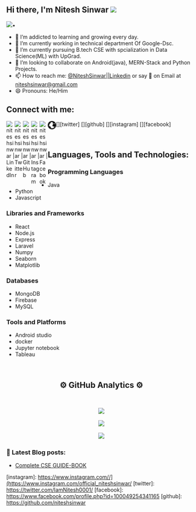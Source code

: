 ## Hi there, I'm Nitesh Sinwar <img src="https://media.giphy.com/media/hvRJCLFzcasrR4ia7z/giphy.gif" width="25px">

![](https://komarev.com/ghpvc/?username=niteshsinwar&color=blue)•

- 🌱 I’m addicted to learning and growing every day.
- 🔭 I’m currently working  in technical department Of Google-Dsc.
- 🌱 I’m currently pursuing B.tech CSE with spcialization in Data Science(ML) with UpGrad.
- 👯 I’m looking to collaborate on Android(java), MERN-Stack and Python Projects.
- 📫 How to reach me: [@NiteshSinwar||Linkedin][linkedin] or say 👋 on Email at [niteshsinwar@gmail.com](mailto:niteshsinwar@gmail.com)
- 😄 Pronouns: He/Him

## Connect with me:

[<img align="left" alt="niteshsinwar | LinkedIn" width="22px" src="https://cdn.jsdelivr.net/npm/simple-icons@v3/icons/linkedin.svg" />][linkedin]
[<img align="left" alt="niteshsinwar | Twitter" width="22px" src="https://cdn.jsdelivr.net/npm/simple-icons@v3/icons/twitter.svg" />][twitter]
[<img align="left" alt="niteshsinwar | GitHub" width="22px" src="https://cdn.jsdelivr.net/npm/simple-icons@v3/icons/github.svg" />][github]
[<img align="left" alt="niteshsinwar | Instagram" width="22px" src="https://cdn.jsdelivr.net/npm/simple-icons@v3/icons/instagram.svg" />][instagram]
[<img align="left" alt="niteshsinwar | Facebook" width="22px" src="https://cdn.jsdelivr.net/npm/simple-icons@v3/icons/facebook.svg" />][facebook]
[<img align="left" alt="niteshsinwar | XDA Developers" width="22px" src="https://raw.githubusercontent.com/iconic/open-iconic/master/svg/globe.svg" />][website]

<br />

## Languages, Tools and Technologies:

### Programming Languages
- Java
- Python
- Javascript

### Libraries and Frameworks
- React
- Node.js
- Express
- Laravel
- Numpy
- Seaborn
- Matplotlib

### Databases
- MongoDB
- Firebase
- MySQL

### Tools and Platforms
- Android studio
- docker
- Jupyter notebook
- Tableau

<br />

## <h2 align="center">⚙️ GitHub Analytics ⚙️</h2>
<br>

<p align="center">
<a href="https://github.com/niteshsinwar">
  <img height="180em" src="https://github-readme-stats-eight-theta.vercel.app/api?username=niteshsinwar&show_icons=true&theme=algolia&include_all_commits=true&count_private=true"/> 
</a>
</p>

<p align = "center">
    <img height="180em" src="https://github-readme-stats-eight-theta.vercel.app/api/top-langs/?username=niteshsinwar&layout=compact&langs_count=8&theme=algolia"/>
</p> 
 
<p align = "center">
<img width="50%" src="https://github-readme-streak-stats.herokuapp.com/?user=niteshsinwar&show_icons=true&locale=en&layout=compact&theme=algolia&line_height=0" />
</p> 
  
  ### 📕 Latest Blog posts:
- [Complete CSE GUIDE-BOOK](https://www.slideshare.net/NiteshSinwar/cse-guide-book)

[website]: https://niteshsinwar.me
[linkedin]: https://www.linkedin.com/in/nitesh-sinwar/
[instagram]: https://www.instagram.com//](https://www.instagram.com/official_niteshsinwar/
[twitter]: https://twitter.com/IamNitesh0001/
[facebook]: https://www.facebook.com/profile.php?id=100049254341165
[github]: https://github.com/niteshsinwar

